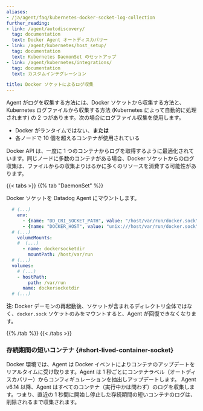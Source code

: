 ```yaml
---
aliases:
- /ja/agent/faq/kubernetes-docker-socket-log-collection
further_reading:
- link: /agent/autodiscovery/
  tag: documentation
  text: Docker Agent オートディスカバリー
- link: /agent/kubernetes/host_setup/
  tag: documentation
  text: Kubernetes DaemonSet のセットアップ
- link: /agent/kubernetes/integrations/
  tag: documentation
  text: カスタムインテグレーション

title: Docker ソケットによるログ収集
---
```


Agent がログを収集する方法には、Docker ソケットから収集する方法と、Kubernetes ログファイルから収集する方法 (Kubernetes によって自動的に処理されます) の 2 つがあります。次の場合にログファイル収集を使用します。

* Docker がランタイムではない、**または**
* 各ノードで 10 個を超えるコンテナが使用されている

Docker API は、一度に 1 つのコンテナからログを取得するように最適化されています。同じノードに多数のコンテナがある場合、Docker ソケットからのログ収集は、ファイルからの収集よりはるかに多くのリソースを消費する可能性があります。

{{< tabs >}}
{{% tab "DaemonSet" %}}

Docker ソケットを Datadog Agent にマウントします。

```yaml
  # (...)
    env:
      - {name: "DD_CRI_SOCKET_PATH", value: "/host/var/run/docker.sock"}
      - {name: "DOCKER_HOST", value: "unix:///host/var/run/docker.sock"}
  # (...)
    volumeMounts:
    #  (...)
      - name: dockersocketdir
        mountPath: /host/var/run
  # (...)
  volumes:
    # (...)
    - hostPath:
        path: /var/run
      name: dockersocketdir
  # (...)
```

**注**: Docker デーモンの再起動後、ソケットが含まれるディレクトリ全体ではなく、`docker.sock` ソケットのみをマウントすると、Agent が回復できなくなります。

{{% /tab %}}
{{< /tabs >}}

### 存続期間の短いコンテナ {#short-lived-container-socket}

Docker 環境では、Agent は Docker イベントによりコンテナのアップデートをリアルタイムに受け取ります。Agent は 1 秒ごとにコンテナラベル（オートディスカバリー）からコンフィギュレーションを抽出しアップデートします。
Agent v6.14 以降、Agent はすべてのコンテナ（実行中かは問わず）のログを収集します。つまり、直近の 1 秒間に開始し停止した存続期間の短いコンテナのログは、削除されるまで収集されます。
